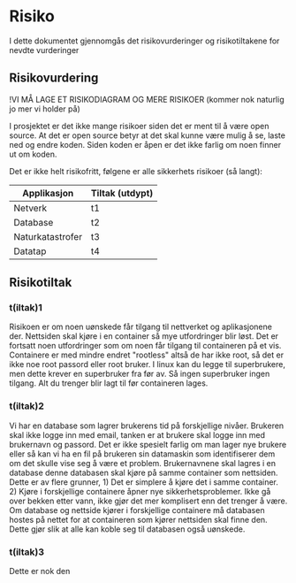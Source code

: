 # Risiko

I dette dokumentet gjennomgås det risikovurderinger og risikotiltakene for nevdte vurderinger

## Risikovurdering

!VI MÅ LAGE ET RISIKODIAGRAM OG MERE RISIKOER (kommer nok naturlig jo mer vi holder på)

I prosjektet er det ikke mange risikoer siden det er ment til å være open source. At det er open source betyr at det skal kunne være mulig å se, laste ned og endre koden. Siden koden er åpen er det ikke farlig om noen finner ut om koden.

Det er ikke helt risikofritt, følgene er alle sikkerhets risikoer (så langt):

|Applikasjon     |Tiltak (utdypt) |
|----------------|----------------|
|Netverk         |t1              |
|Database        |t2              |
|Naturkatastrofer|t3              |
|Datatap         |t4              |

## Risikotiltak

### t(iltak)1

Risikoen er om noen uønskede får tilgang til nettverket og aplikasjonene der. Nettsiden skal kjøre i en container så mye utfordringer blir løst. Det er fortsatt noen utfordringer som om noen får tilgang til containeren på et vis. Containere er med mindre endret "rootless" altså de har ikke root, så det er ikke noe root passord eller root bruker. I linux kan du legge til superbrukere, men dette krever en superbruker fra før av. Så ingen superbruker ingen tilgang. Alt du trenger blir lagt til før containeren lages.

### t(iltak)2

Vi har en database som lagrer brukerens tid på forskjellige nivåer. Brukeren skal ikke logge inn med email, tanken er at brukere skal logge inn med brukernavn og passord. Det er ikke spesielt farlig om man lager nye brukere eller så kan vi ha en fil på brukeren sin datamaskin som identifiserer dem om det skulle vise seg å være et problem. Brukernavnene skal lagres i en database denne databasen skal kjøre på samme container som nettsiden. Dette er av flere grunner, 1) Det er simplere å kjøre det i samme container. 2) Kjøre i forskjellige containere åpner nye sikkerhetsproblemer. Ikke gå over bekken etter vann, ikke gjør det mer komplisert enn det trenger å være. Om database og nettside kjører i forskjellige containere må databasen hostes på nettet for at containeren som kjører nettsiden skal finne den. Dette gjør slik at alle kan koble seg til databasen også uønskede.

### t(iltak)3

Dette er nok den 